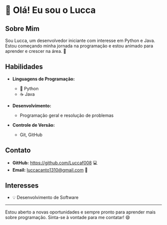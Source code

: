 # 👋 Olá! Eu sou o Lucca

## Sobre Mim

Sou Lucca, um desenvolvedor iniciante com interesse em Python e Java. Estou começando minha jornada na programação e estou animado para aprender e crescer na área. 🚀

## Habilidades

- **Linguagens de Programação:**
  - 🐍 Python
  - ☕ Java

- **Desenvolvimento:**
  - Programação geral e resolução de problemas

- **Controle de Versão:**
  - Git, GitHub

## Contato

- **GitHub:** https://github.com/Luccaf008 💻
- **Email:** luccacanto1310@gmail.com 📧

## Interesses

- 💡 Desenvolvimento de Software

---

Estou aberto a novas oportunidades e sempre pronto para aprender mais sobre programação. Sinta-se à vontade para me contatar! 😄
